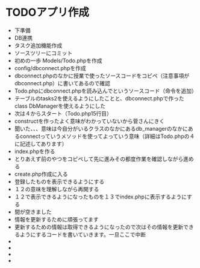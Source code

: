 # TODOアプリ作成
* 下準備
* DB連携
* タスク追加機能作成
* ソースツリーにコミット
* 初めの一歩 Models/Todo.phpを作成
* config/dbconnect.phpを作成
* dbconnect.phpのなかに授業で使ったソースコードをコピペ（注意事項がdbconnect.php）に書いてあるので確認
* Todo.phpにdbconnect.phpを読み込んでというソースコード（命令を追加）
* テーブルのtasks2を使えるようにしたことと、dbconnect.phpで作ったclass DbManagerを使えるようにした
* 次は４からスタート（Todo.php15行目）
* constructを作ったよく意味がわかっていないから菅さんにきく
* 聞いた、、、意味は今自分がいるクラスのなかにあるdb_managerのなかにあるconnectっていうメソッドを使ってよっていう意味（詳細はTodo.phpの４に記述してあります）
* index.phpを作る
* とりあえず前のやつをコピペして先に進みその都度作業を確認しながら進める
* create.php作成に入る
* 登録したものを表示できるようにする
* １２の意味を理解しながら再開する
* １２で表示できるようになったものを１３でindex.phpに表示するようにする
* 間が空きました
* 情報を更新するために頑張ってます
* 更新するための情報は取得できるようになったので次はその情報を更新できるようにするコードを書いていきます。一旦ここで中断
* 
* 
* 
* 